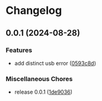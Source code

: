 # Changelog

## 0.0.1 (2024-08-28)


### Features

* add distinct usb error ([0593c8d](https://github.com/northvolt/go-atecc/commit/0593c8dc402f0c25804d68cab94cafb50d0bd93c))


### Miscellaneous Chores

* release 0.0.1 ([1de9036](https://github.com/northvolt/go-atecc/commit/1de9036a63d71457f448a08cdf50b388817af38d))

